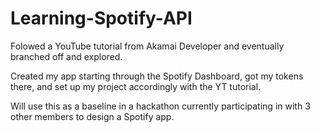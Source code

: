 # Learning-Spotify-API
Folowed a YouTube tutorial from Akamai Developer and eventually branched off and explored. 

Created my app starting through the Spotify Dashboard, got my tokens there, and set up my project accordingly with the YT tutorial.

Will use this as a baseline in a hackathon currently participating in with 3 other members to design a Spotify app.
